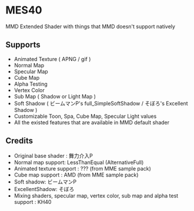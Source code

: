 # MES40
MMD Extended Shader with things that MMD doesn't support natively

## Supports
  - Animated Texture ( APNG / gif )
  - Normal Map
  - Specular Map
  - Cube Map
  - Alpha Testing
  - Vertex Color
  - Sub Map ( Shadow or Light Map )
  - Soft Shadow ( ビームマンP's full_SimpleSoftShadow / そぼろ's Excellent Shadow )
  - Customizable Toon, Spa, Cube Map, Specular Light values
  - All the existed features that are available in MMD default shader
  
  ## Credits
  - Original base shader : 舞力介入P
  - Normal map support: LessThanEqual (AlternativeFull)
  - Animated texture support : ??? (from MME sample pack)
  - Cube map support : AMD (from MME sample pack)
  - Soft shadow: ビームマンP
  - ExcellentShadow: そぼろ
  - Mixing shaders, specular map, vertex color, sub map and alpha test support : KH40
  
